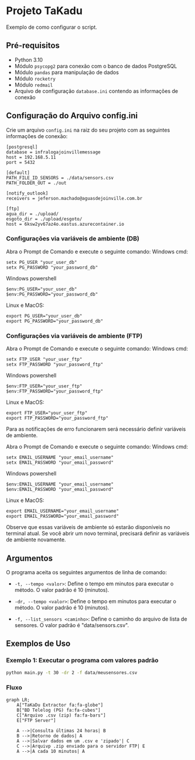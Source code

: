 <div class="markdown prose w-full break-words dark:prose-invert dark">
<h1>Projeto TaKadu</h1>
<p>Exemplo de como configurar o script.</p>

<h2>Pré-requisitos</h2>
<ul><li>Python 3.10</li>
<li>Módulo <code>psycopg2</code> para conexão com o banco de dados PostgreSQL</li>
<li>Módulo <code>pandas</code> para manipulação de dados</li>
<li>Módulo <code>rocketry</code></li>
<li>Módulo <code>redmail</code></li>
<li>Arquivo de configuração <code>database.ini</code> contendo as informações de conexão</li></ul>

<h2>Configuração do Arquivo config.ini</h2>
<p>Crie um arquivo <code>config.ini</code> na raiz do seu projeto com as seguintes informações de conexão:</p>

```text
[postgresql]
database = infralogajoinvillemessage
host = 192.168.5.11
port = 5432

[default]
PATH_FILE_ID_SENSORS = ./data/sensors.csv
PATH_FOLDER_OUT = ./out

[notify_outlook]
receivers = jeferson.machado@aguasdejoinville.com.br

[ftp]
agua_dir = ./upload/
esgoto_dir = ./upload/esgoto/
host = 6ksw2yv67az4o.eastus.azurecontainer.io
```

<h3>Configurações via variáveis de ambiente (DB)</h3>

Abra o Prompt de Comando e execute o seguinte comando:
Windows cmd:
```shell
setx PG_USER "your_user_db"
setx PG_PASSWORD "your_password_db"
```
Windows powershell
```shell
$env:PG_USER="your_user_db"
$env:PG_PASSWORD="your_password_db"
```
Linux e MacOS:
```shell
export PG_USER="your_user_db"
export PG_PASSWORD="your_password_db"
```

<h3>Configurações via variáveis de ambiente (FTP)</h3>

Abra o Prompt de Comando e execute o seguinte comando:
Windows cmd:
```shell
setx FTP_USER "your_user_ftp"
setx FTP_PASSWORD "your_password_ftp"
```
Windows powershell
```shell
$env:FTP_USER="your_user_ftp"
$env:FTP_PASSWORD="your_password_ftp"
```
Linux e MacOS:
```shell
export FTP_USER="your_user_ftp"
export FTP_PASSWORD="your_password_ftp"
```

<p> Para as notificações de erro funcionarem será necessário definir variáveis de ambiente.</p>

Abra o Prompt de Comando e execute o seguinte comando:
Windows cmd:
```shell
setx EMAIL_USERNAME "your_email_username"
setx EMAIL_PASSWORD "your_email_password"
```
Windows powershell
```shell
$env:EMAIL_USERNAME "your_email_username"
$env:EMAIL_PASSWORD "your_email_password"
```
Linux e MacOS:
```shell
export EMAIL_USERNAME="your_email_username"
export EMAIL_PASSWORD="your_email_password"
```

Observe que essas variáveis de ambiente só estarão disponíveis no terminal atual. Se você abrir um novo terminal, precisará definir as variáveis de ambiente novamente.


## Argumentos

O programa aceita os seguintes argumentos de linha de comando:

- `-t, --tempo <valor>`: Define o tempo em minutos para executar o método. O valor padrão é 10 (minutos).

- `-dr, --tempo <valor>`: Define o tempo em minutos para executar o método. O valor padrão é 10 (minutos).

- `-f, --list_sensors <caminho>`: Define o caminho do arquivo de lista de sensores. O valor padrão é "data/sensors.csv".

## Exemplos de Uso

### Exemplo 1: Executar o programa com valores padrão

```bash
python main.py -t 30 -dr 2 -f data/meusensores.csv
```


### Fluxo

```mermaid
graph LR;
    A["TaKaDu Extractor fa:fa-globe"]
    B["BD Telelog (PG) fa:fa-cubes"]
    C["Arquivo .csv (zip) fa:fa-bars"]
    E["FTP Server"]
    
    A -->|Consulta últimas 24 horas| B
    B -->|Retorno de dados| A
    A -->|Salvar dados em um .csv e 'zipado'| C
    C -->|Arquivp .zip enviado para o servidor FTP| E
    A -->|A cada 10 minutos| A

```